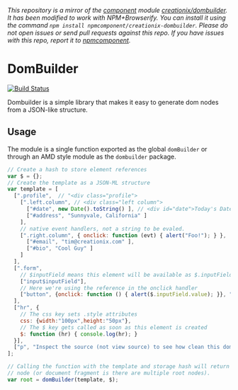 *This repository is a mirror of the [component](http://component.io) module [creationix/dombuilder](http://github.com/creationix/dombuilder). It has been modified to work with NPM+Browserify. You can install it using the command `npm install npmcomponent/creationix-dombuilder`. Please do not open issues or send pull requests against this repo. If you have issues with this repo, report it to [npmcomponent](https://github.com/airportyh/npmcomponent).*
# DomBuilder

[![Build Status](https://secure.travis-ci.org/creationix/dombuilder.png)](http://travis-ci.org/creationix/dombuilder)


Dombuilder is a simple library that makes it easy to generate dom nodes from a JSON-like structure.

## Usage

The module is a single function exported as the global `domBuilder` or through an AMD style module as the `dombuilder` package.


```js
// Create a hash to store element references
var $ = {};
// Create the template as a JSON-ML structure
var template = [
  [".profile",  // "<div class="profile">
    [".left.column", // <div class="left column">
      ["#date", new Date().toString() ], // <div id="date">Today's Date</div>
      ["#address", "Sunnyvale, California" ]
    ],
    // native event handlers, not a string to be evaled.
    [".right.column", { onclick: function (evt) { alert("Foo!"); } }, 
      ["#email", "tim@creationix.com" ],
      ["#bio", "Cool Guy" ]
    ]
  ],
  [".form",
    // $inputField means this element will be available as $.inputField when the call returns.
    ["input$inputField"],
    // Here we're using the reference in the onclick handler
    ["button", {onclick: function () { alert($.inputField.value); }}, "Click Me"]
  ],
  ["hr", {
    // The css key sets .style attributes
    css: {width:"100px",height:"50px"},
    // The $ key gets called as soon as this element is created
    $: function (hr) { console.log(hr); }
  }],
  ["p", "Inspect the source (not view source) to see how clean this dom is!"]
];

// Calling the function with the template and storage hash will return the root 
// node (or document fragment is there are multiple root nodes).
var root = domBuilder(template, $);
```
